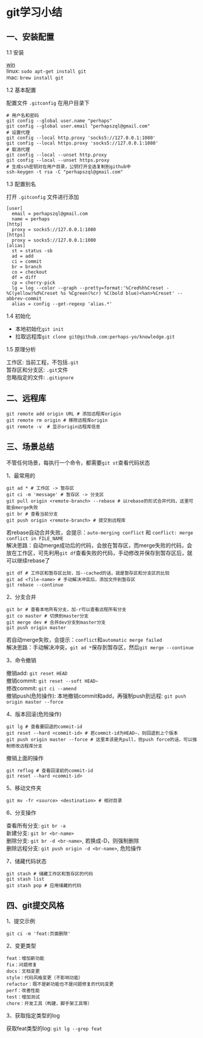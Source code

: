 <!-- 2017/5/29  -->

# git学习小结

## 一、安装配置

1.1 安装

[win](https://git-scm.com/downloads)  
linux: `sudo apt-get install git`  
mac: `brew install git`

1.2 基本配置

配置文件 `.gitconfig` 在用户目录下

```shell
# 用户名和密码
git config --global user.name "perhaps"
git config --global user.email "perhapszql@gmail.com"
# 设置代理
git config --local http.proxy 'socks5://127.0.0.1:1080'
git config --local https.proxy 'socks5://127.0.0.1:1080'
# 取消代理
git config --local --unset http.proxy
git config --local --unset https.proxy
# 生成ssh密钥对在用户目录，公钥打开全选复制到github中
ssh-keygen -t rsa -C "perhapszql@gmail.com"
```

1.3 配置别名

打开 `.gitconfig` 文件进行添加

```shell
[user]
  email = perhapszql@gmail.com
  name = perhaps
[http]
  proxy = socks5://127.0.0.1:1080
[https]
  proxy = socks5://127.0.0.1:1080
[alias]
  st = status -sb
  ad = add
  ci = commit
  br = branch
  co = checkout
  df = diff
  cp = cherry-pick
  lg = log --color --graph --pretty=format:'%Cred%h%Creset -%C(yellow)%d%Creset %s %Cgreen(%cr) %C(bold blue)<%an>%Creset' --abbrev-commit
  alias = config --get-regexp 'alias.*'
```

1.4 初始化

- 本地初始化`git init`  
- 拉取远程库`git clone git@github.com:perhaps-yo/knowledge.git`

1.5 原理分析

工作区: 当前工程，不包括`.git`  
暂存区和分支区: `.git`文件  
忽略指定的文件: `.gitignore`

## 二、远程库

```shell
git remote add origin URL # 添加远程库origin
git remote rm origin # 移除远程库origin
git remote -v  # 显示origin远程库信息
```

## 三、场景总结

不管任何场景，每执行一个命令，都需要`git st`查看代码状态

1、最常用的

```shell
git ad * # 工作区 -> 暂存区
git ci -m 'message' # 暂存区 -> 分支区
git pull origin <remote-branch> --rebase # 以rebase的形式合并代码，这里可能会merge失败
git br # 查看当前分支
git push origin <remote-branch> # 提交到远程库
```

若rebase自动合并失败，会提示：`auto-merging conflict` 和 `conflict: merge conflict in FILE_NAME`  
解决思路：自动merge成功后的代码，会放在暂存区，而merge失败的代码，会放在工作区，可先利用`git df`查看失败的代码，手动修改并保存到暂存区后，就可以继续rebase了

```shell
git df # 工作区和暂存区比较，加--cached的话，就是暂存区和分支区的比较
git ad <file-name> # 手动解决冲突后，添加文件到暂存区
git rebase --continue
```

2、分支合并

```shell
git br # 查看本地所有分支，加-r可以查看远程所有分支
git co master # 切换到master分支
git merge dev # 合并dev分支到master分支
git push origin master
```

若自动merge失败，会提示：`conflict`和`automatic merge failed`  
解决思路：手动解决冲突，`git ad *`保存到暂存区，然后`git merge --continue`

3、命令撤销

撤销add: `git reset HEAD`  
撤销commit: `git reset --soft HEAD~`  
修改commit: `git ci --amend`  
撤销push(危险操作): 本地撤销commit和add，再强制push到远程: `git push origin master --force`

4、版本回滚(危险操作)

```shell
git lg # 查看要回退的commit-id
git reset --hard <commit-id> # 若commit-id为HEAD~，则回退到上个版本
git push origin master --force # 这里本该是先pull，但push force的话，可以强制修改远程库分支
```

撤销上面的操作

```shell
git reflog # 查看回滚前的commit-id
git reset --hard <commit-id>
```

5、移动文件夹

```shell
git mv -fr <source> <destination> # 相对目录
```

6、分支操作

查看所有分支: `git br -a`  
新建分支: `git br <br-name>`  
删除分支: `git br -d <br-name>`, 若换成-D，则强制删除  
删除远程分支: `git push origin -d <br-name>`, 危险操作

7、储藏代码状态

```shell
git stash # 储藏工作区和暂存区的代码
git stash list
git stash pop # 应用储藏的代码
```

## 四、git提交风格

1、提交示例

`git ci -m 'feat:页面删除'`

2、变更类型

```shell
feat：增加新功能
fix：问题修复
docs：文档变更
style：代码风格变更（不影响功能）
refactor：既不是新功能也不是问题修复的代码变更
perf：改善性能
test：增加测试
chore：开发工具（构建，脚手架工具等）
```

3、获取指定类型的log

获取feat类型的log: `git lg --grep feat`
